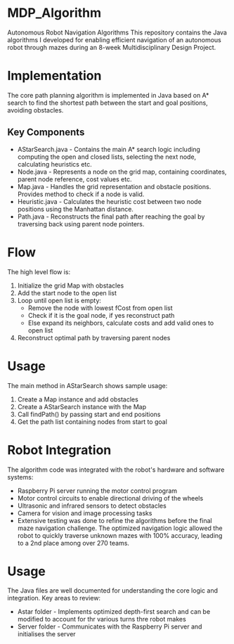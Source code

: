 # MDP_Algorithm
Autonomous Robot Navigation Algorithms
This repository contains the Java algorithms I developed for enabling efficient navigation of an autonomous robot through mazes during an 8-week Multidisciplinary Design Project.

# Implementation
The core path planning algorithm is implemented in Java based on A* search to find the shortest path between the start and goal positions, avoiding obstacles.

## Key Components
* AStarSearch.java - Contains the main A* search logic including computing the open and closed lists, selecting the next node, calculating heuristics etc.
* Node.java - Represents a node on the grid map, containing coordinates, parent node reference, cost values etc.
* Map.java - Handles the grid representation and obstacle positions. Provides method to check if a node is valid.
* Heuristic.java - Calculates the heuristic cost between two node positions using the Manhattan distance.
* Path.java - Reconstructs the final path after reaching the goal by traversing back using parent node pointers.


# Flow
The high level flow is:

1) Initialize the grid Map with obstacles
2) Add the start node to the open list
3) Loop until open list is empty:
    * Remove the node with lowest fCost from open list
    * Check if it is the goal node, if yes reconstruct path
    * Else expand its neighbors, calculate costs and add valid ones to open list
4) Reconstruct optimal path by traversing parent nodes


# Usage
The main method in AStarSearch shows sample usage:

1) Create a Map instance and add obstacles
2) Create a AStarSearch instance with the Map
3) Call findPath() by passing start and end positions
4) Get the path list containing nodes from start to goal

# Robot Integration
The algorithm code was integrated with the robot's hardware and software systems:

* Raspberry Pi server running the motor control program
* Motor control circuits to enable directional driving of the wheels
* Ultrasonic and infrared sensors to detect obstacles
* Camera for vision and image processing tasks
* Extensive testing was done to refine the algorithms before the final maze navigation challenge. The optimized navigation logic allowed the robot to quickly traverse unknown mazes with 100% accuracy, leading to a 2nd place among over 270 teams.

# Usage
The Java files are well documented for understanding the core logic and integration. Key areas to review:

* Astar folder - Implements optimized depth-first search and can be modified to account for thr various turns thre robot makes 
* Server folder - Communicates with the Raspberry Pi server and initialises the server
